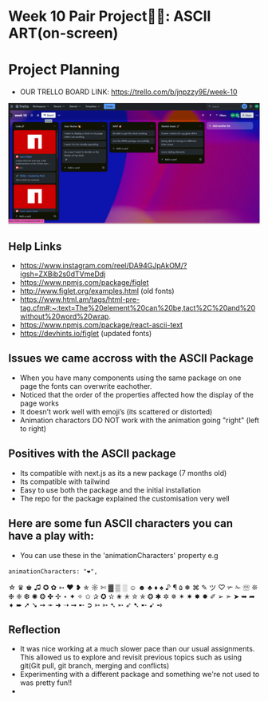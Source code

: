# **Week 10 Pair Project🍐🍐: ASCII ART(on-screen)**

# Project Planning

- OUR TRELLO BOARD LINK:
  https://trello.com/b/jnpzzy9E/week-10

![alt text](<public/Week 10 Initial  Trello Board.png>)

## Help Links

- https://www.instagram.com/reel/DA94GJpAkOM/?igsh=ZXBib2s0dTVmeDdj
- https://www.npmjs.com/package/figlet
- http://www.figlet.org/examples.html (old fonts)
- https://www.html.am/tags/html-pre-tag.cfm#:~:text=The%20element%20can%20be,tact%2C%20and%20without%20word%20wrap.
- https://www.npmjs.com/package/react-ascii-text
- https://devhints.io/figlet (updated fonts)

## Issues we came accross with the ASCII Package

- When you have many components using the same package on one page the fonts can overwrite eachother.
- Noticed that the order of the properties affected how the display of the page works
- It doesn’t work well with emoji’s (its scattered or distorted)
- Animation charactors DO NOT work with the animation going "right" (left to right)

## Positives with the ASCII package

- Its compatible with next.js as its a new package (7 months old)
- Its compatible with tailwind
- Easy to use both the package and the initial installation
- The repo for the package explained the customisation very well

## Here are some fun ASCII characters you can have a play with:

- You can use these in the 'animationCharacters' property e.g

`animationCharacters: "❤",`

☆ ♛ ♚ ♫ ✪ ✿ ➳ ♥ ❥ ✯ ☼ ✄ ▓ ▒ ░ ☺ ☻ ♣ ♦ ♠ ♪ ¶ ۵ ❅ ⌘ ✎ ツ ♡ ✃ ✁ ☏ ❊ ❉ ❈ ❆ ✺ ❂ ✤ ✢ ⋆ ✦ ✧ ✩ ✰ ✪ ✫ ✬ ✭ ✮ ✯ ❂ ✱ ✲ ✵ ✶ ✷ ✸ ✹ ✐ ➢ ➣ ➤ ➥ ➦ ➧ ➨ ➚ ➘ ➙ ➛ ➜ ➝ ➞ ➸ ➲ ➳ ➳ ➴ ➵ ➶ ➷ ➸ ➹ ➺

## Reflection

- It was nice working at a much slower pace than our usual assignments. This allowed us to explore and revisit previous topics such as using git(Git pull, git branch, merging and conflicts)
- Experimenting with a different package and something we're not used to was pretty fun!!
-
